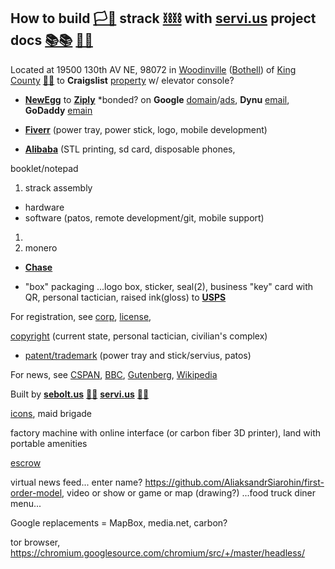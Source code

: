 
##  How to build [🏳🏴](xn--en8hc.ws) strack [⛓⛓](xn--l9ha.ws) with **[servi.us](https://servi.us)**  project docs [📚📚](xn--zt8ha.ws) [📮📮](xn--ku8ha.ws)

Located at 19500 130th AV NE, 98072 in [Woodinville](https://www.ci.woodinville.wa.us/) ([Bothell](http://www.ci.bothell.wa.us/)) of [King County](https://www.kingcounty.gov/) [🌳🌳](xn--wh8ha.ws) to **Craigslist** [property](https://www.craigslist.com) w/ elevator console?

- [**NewEgg**](https://www.newegg.com) to [**Ziply**](https://ziplyfiber.com/login) *bonded? on **Google** [domain](https://domains.google.com)/[ads](https://www.google.com/adsensenew/u/0/pub-1429497248082414/home?hl=en-US&signup-no-redirect=true), **Dynu** [email](https://www.dynu.com), **GoDaddy** [emain](https://dcc.godaddy.com/domains/?isc=cjc1off30)

- [**Fiverr**](https://www.fiverr.com/) (power tray, power stick, logo, mobile development)

- [**Alibaba**](https://www.alibaba.com) (STL printing, sd card, disposable phones, 

booklet/notepad
1. strack assembly
  - hardware
  - software (patos, remote development/git, mobile support)
1. 
1. monero

- [**Chase**](https://developer.authorize.net/api/reference/index.html#payment-transactions-debit-a-bank-account)

- "box" packaging ...logo box, sticker, seal(2), business "key" card with QR, personal tactician, raised ink(gloss) to [**USPS**](https://www.usps.com/business/web-tools-apis/documentation-updates.htm)

For registration, see [corp](https://ccfs.sos.wa.gov/#/Dashboard), [license](https://secure.dor.wa.gov/), 

[copyright](https://eco.copyright.gov/eService_enu/start.swe?SWECmd=Login&SWEPL=1&SRN=&SWETS=1584673446735) (current state, personal tactician, civilian's complex)

- [patent/trademark](https://www.uspto.gov/) (power tray and stick/servius, patos)


For news, see [CSPAN](https://www.c-span.org/), [BBC](http://feeds.bbci.co.uk/news/rss.xml), [Gutenberg](http://www.gutenberg.org/wiki/Main_Page), [Wikipedia](http://www.wikipedia.org/wiki/Special:Random)

Built by **[sebolt.us](https://sebolt.us)** [🔩🔩](xn--8v8ha.ws) **[servi.us](https://boltb.in)** [🔩🔩](xn--8v8ha.ws) 

 [icons](https://material.io/resources/icons/?style=baseline), maid brigade

factory machine with online interface (or carbon fiber 3D printer), land with portable amenities

[escrow](https://my.escrow.com/myescrow/MyTransactions.asp?hid=mt)

virtual news feed... enter name? https://github.com/AliaksandrSiarohin/first-order-model, video or show or game or map (drawing?)
...food truck diner menu...

Google replacements = MapBox, media.net, carbon?

tor browser, https://chromium.googlesource.com/chromium/src/+/master/headless/
